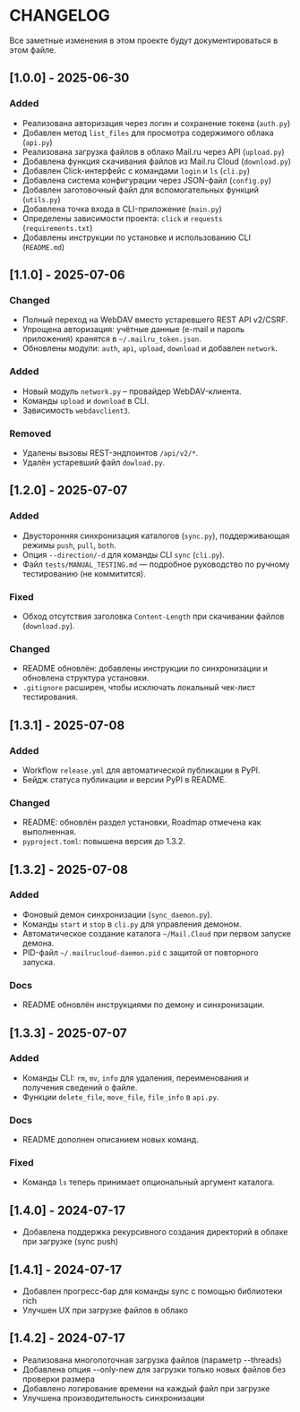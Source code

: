 # CHANGELOG

Все заметные изменения в этом проекте будут документироваться в этом файле.

## [1.0.0] - 2025-06-30

### Added
- Реализована авторизация через логин и сохранение токена (`auth.py`)
- Добавлен метод `list_files` для просмотра содержимого облака (`api.py`)
- Реализована загрузка файлов в облако Mail.ru через API (`upload.py`)
- Добавлена функция скачивания файлов из Mail.ru Cloud (`download.py`)
- Добавлен Click-интерфейс с командами `login` и `ls` (`cli.py`)
- Добавлена система конфигурации через JSON-файл (`config.py`)
- Добавлен заготовочный файл для вспомогательных функций (`utils.py`)
- Добавлена точка входа в CLI-приложение (`main.py`)
- Определены зависимости проекта: `click` и `requests` (`requirements.txt`)
- Добавлены инструкции по установке и использованию CLI (`README.md`)

## [1.1.0] - 2025-07-06

### Changed
- Полный переход на WebDAV вместо устаревшего REST API v2/CSRF.
- Упрощена авторизация: учётные данные (e-mail и пароль приложения) хранятся в `~/.mailru_token.json`.
- Обновлены модули: `auth`, `api`, `upload`, `download` и добавлен `network`.

### Added
- Новый модуль `network.py` – провайдер WebDAV-клиента.
- Команды `upload` и `download` в CLI.
- Зависимость `webdavclient3`.

### Removed
- Удалены вызовы REST-эндпоинтов `/api/v2/*`.
- Удалён устаревший файл `dowload.py`.

## [1.2.0] - 2025-07-07

### Added
- Двусторонняя синхронизация каталогов (`sync.py`), поддерживающая режимы `push`, `pull`, `both`.
- Опция `--direction/-d` для команды CLI `sync` (`cli.py`).
- Файл `tests/MANUAL_TESTING.md` — подробное руководство по ручному тестированию (не коммитится).

### Fixed
- Обход отсутствия заголовка `Content-Length` при скачивании файлов (`download.py`).

### Changed
- README обновлён: добавлены инструкции по синхронизации и обновлена структура установки.
- `.gitignore` расширен, чтобы исключать локальный чек-лист тестирования.

## [1.3.1] - 2025-07-08

### Added
- Workflow `release.yml` для автоматической публикации в PyPI.
- Бейдж статуса публикации и версии PyPI в README.

### Changed
- README: обновлён раздел установки, Roadmap отмечена как выполненная.
- `pyproject.toml`: повышена версия до 1.3.2.

## [1.3.2] - 2025-07-08

### Added
- Фоновый демон синхронизации (`sync_daemon.py`).
- Команды `start` и `stop` в `cli.py` для управления демоном.
- Автоматическое создание каталога `~/Mail.Cloud` при первом запуске демона.
- PID-файл `~/.mailrucloud-daemon.pid` с защитой от повторного запуска.

### Docs
- README обновлён инструкциями по демону и синхронизации.

## [1.3.3] - 2025-07-07

### Added
- Команды CLI: `rm`, `mv`, `info` для удаления, переименования и получения сведений о файле.
- Функции `delete_file`, `move_file`, `file_info` в `api.py`.

### Docs
- README дополнен описанием новых команд.

### Fixed
* Команда `ls` теперь принимает опциональный аргумент каталога.

## [1.4.0] - 2024-07-17
- Добавлена поддержка рекурсивного создания директорий в облаке при загрузке (sync push)

## [1.4.1] - 2024-07-17
- Добавлен прогресс-бар для команды sync с помощью библиотеки rich
- Улучшен UX при загрузке файлов в облако

## [1.4.2] - 2024-07-17
- Реализована многопоточная загрузка файлов (параметр --threads)
- Добавлена опция --only-new для загрузки только новых файлов без проверки размера
- Добавлено логирование времени на каждый файл при загрузке
- Улучшена производительность синхронизации
